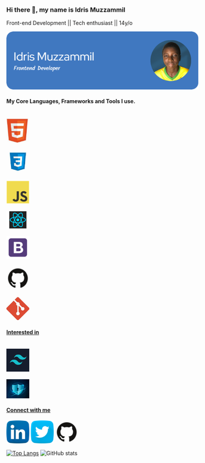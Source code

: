 ### Hi there 👋, my name is Idris Muzzammil

Front-end Development || Tech enthusiast || 14y/o

![](/images/github-header-image.png)

 #### My Core Languages, Frameworks and Tools I use.
<code>
<a href="https://html.com/"><img src="images/html.jpg" width="60" title="HTML" /></a>
</code>

<code>
<a href="https://css-tricks.com/"><img src="images/css.jpg" width="60" title="CSS" /></a>
</code>

<code>
<a href="https://www.javascript.com/"><img src="images/javascript.png" width="60" title="JavaScript" /></a>
</code>

<code>
<a href="https://reactjs.org/"><img src="images/react.png" width="60" title="React" /></a>
</code>

<code>
<a href="https://getbootstrap.com/"><img src="images/B.png" width="60" title="Bootstrap" /></a>
</code>

<code>
<a href="github.com"><img src="images/github.jpg" width="60" title="GitHub" /></a>
</code>

<code>
<a href="https://git-scm.com/"><img src="images/git.jpg" width="60" title="Git" />
</code>


#### Interested in
<code>
<a href="https://tailwindcss.com/"><img src="images/tailwind.png" width="60" title="Tailwind CSS" />
</code>
<code>
<a href="https://tailwindcss.com/"><img src="images/cyber.jfif" width="60" height="50" title="Cyber Security" />
</code>

#### Connect with me 
<a href="https://www.linkedin.com/in/muzzammil-idris-2b80b6244/"><img src="images/linkedin.png" width="60" /></a>
<a href="https://twitter.com/IdrisMuzzammil"><img src="images/twitter.png" width="60" /></a>
<a href="https://github.com/Muzzammmill"><img src="images/github.jpg" width="60" /></a>

[![Top Langs](https://github-readme-stats.vercel.app/api/top-langs/?username=Muzzammmill&layout=compact&theme=radical)](https://github.com/anuraghazra/github-readme-stats)
![GitHub stats](https://github-readme-stats.vercel.app/api?username=Muzzammmill&show_icons=true&theme=radical)  